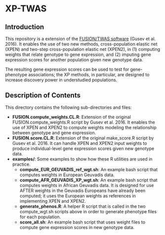 # XP-TWAS

## Introduction

This repository is a extension of the [FUSION/TWAS software](https://github.com/gusevlab/fusion_twas) (Gusev et al. 2016). It enables the use of two new methods, cross-population elastic net (XPEN) and two-step cross-population elastic net (XPEN2), in (1) computing weights that relate genotype to gene expression, and (2) imputing gene expression scores for another population given new genotype data.

The resulting gene expression scores can be used to test for gene-phenotype associations; the XP methods, in particular, are designed to increase discovery power in understudied populations.

## Description of Contents

This directory contains the following sub-directories and files:
- **FUSION.compute_weights.CL.R**: Extension of the original FUSION.compute_weights.R script by Gusev et al. 2016. It enables the use of XPEN and XPEN2 to compute weights modeling the relationship between genotype and gene expression.
- **FUSION.score.CL.R**: Extension of the original make_score.R script by Gusev et al. 2016. It can handle XPEN and XPEN2 input weights to produce individual-level gene expression scores given new genotype data.
- **examples/**: Some examples to show how these R utilities are used in practice.
	- **compute_EUR_GEUVADIS_ref_wgt.sh**: An example bash script that computes weights in European Geuvadis data.
	- **compute_AFR_GEUVADIS_XP_wgt.sh**: An example bash script that computes weights in African Geuvadis data. It is designed for use AFTER weights in the Geuvadis Europeans have already been computed; it uses the European weights as references in implementing XPEN and XPEN2.
	- **generate_phenos.R**: A helper R script that is called in the two compute_wgt.sh scripts above in order to generate phenotype files for each population.
	- **score_all.sh**: An example bash script that uses weight files to compute gene expression scores in new genotype data.